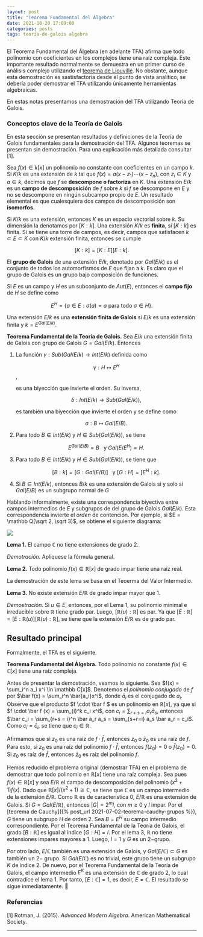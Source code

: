 ```yaml
---
layout: post
title: "Teorema Fundamental del Álgebra"
date: 2021-10-20 17:09:00
categories: posts
tags: teoria-de-galois algebra
---
```


El Teorema Fundamental del Álgebra (en adelante TFA) afirma que todo polinomio con coeficientes en los complejos tiene una raíz compleja. Este importante resultado normalmente se demuestra en un primer curso de análisis complejo utilizando el [teorema de Liouville](https://en.wikipedia.org/wiki/Liouville%27s_theorem_(complex_analysis)). No obstante, aunque esta demostración es sastisfactoria desde el punto de vista analítico, se debería poder demostrar el TFA utilizando únicamente herramientas algebraicas.

En estas notas presentamos una demostración del TFA utilizando Teoría de Galois. 

### Conceptos clave de la Teoría de Galois

En esta sección se presentan resultados y definiciones de la Teoría de Galois fundamentales para la demostración del TFA. Algunos teoremas se presentan sin demostración. Para una explicación más detallada consultar [1]. 

Sea $f(x) \in k[x]$ un polinomio no constante con coeficientes en un campo $k$. Si $K/k$ es una extensión de $k$ tal que $f(x) = a(x-z_1) \cdots (x-z_n)$,  con $z_i \in K$ y $a \in k$, decimos que $f$ se **descompone o factoriza** en $K$.  Una extensión $E/k$ es un **campo de descomposición** de $f$ sobre $k$ si $f$ se descompone en $E$ y no se descompone en ningún subcampo propio de $E$. Un resultado elemental es que cualesquiera dos campos de descomposición son **isomorfos.**

Si $K/k$ es una extensión, entonces $K$ es un espacio vectorial sobre $k$. Su dimensión la denotamos por $[K:k]$. Una extensión $K/k$ es **finita**, si $[K:k]$ es finita. Si se tiene una torre de campos, es decir, campos que satisfacen $k \subset E \subset K$ con $K/k$ extensión finita, entonces se cumple 

$$[K: k] = [K: E][E:k]. $$

El **grupo de Galois** de una extensión $E/k$, denotado por $Gal(E/k)$ es el conjunto de todos los automorfismos de $E$ que fijan a $k$. Es claro que el grupo de Galois es un grupo bajo composición de funciones.  

Si $E$ es un campo y $H$ es un subconjunto de $Aut(E)$, entonces el **campo fijo** de $H$ se define como

$$E^H = \{a \in E: \sigma(a) = a \text{ para todo } \sigma \in H \}.$$

Una extensión $E/k$ es una **extensión finita de Galois** si $E/k$ es una extensión finita y $k = E^{Gal(E/k)}$. 

**Teorema Fundamental de la Teoría de Galois.** Sea $E/k$ una extensión finita de Galois con grupo de Galois $G = Gal(E/k)$. Entonces

1. La función $\gamma: Sub(Gal/E/k) \rightarrow Int(E/k)$ definida como 

   $$ \gamma : H \mapsto E^H$$, 

   es una biyección que invierte el orden. Su inversa,

   $$ \delta: Int(E/k) \rightarrow Sub(Gal(E/k)),$$

   es también una biyección que invierte el orden y se define como

   $$ \sigma: B \mapsto Gal(E/B).$$

2. Para todo $B\in Int(E/k)$ y $H\in Sub(Gal(E/k))$, se tiene 

   $$E^{Gal(E/B)} = B \ \ \text{ y } Gal(E/E^H) = H.$$

3. Para todo $B \in Int(E/k)$ y $H\in Sub(Gal(E/k))$, se tiene que 

   $$ [B:k] = [G: Gal(E/B)] \ \ \text{ y } [G:H] = [E^H:k].$$

4. Si $B\in Int(E/k)$, entonces $B/k$ es una extensión de Galois si y solo si $Gal(E/B)$ es un subgrupo normal de $G$

Hablando informalmente, existe una correspondencia biyectiva entre campos intermedios de $E$ y subgrupos de del grupo de Galois $Gal(E/k)$. Esta correspondencia invierte el *orden* de contención. Por ejemplo, si $E = \mathbb Q(\sqrt 2, \sqrt 3)$, se obtiene el siguiente diagrama:



![](https://upload.wikimedia.org/wikipedia/commons/a/ad/Lattice_diagram_of_Q_adjoin_the_positive_square_roots_of_2_and_3%2C_its_subfields%2C_and_Galois_groups.svg)

**Lema 1.**  El campo $\mathbb C$ no tiene extensiones de grado $2$.

*Demotración.* Aplíquese la fórmula general.

**Lema 2.** Todo polinomio $f(x) \in \mathbb R[x]$ de grado impar tiene una raíz real.

La demostración de este lema se basa en el Teoerma del Valor Intermedio.

**Lema 3.** No existe extensión $E/\mathbb R$ de grado impar mayor que $1$. 

*Demostración.* Si $u \in E$, entonces, por el Lema 1,  su polinomio minimal e irreducible sobre $\mathbb R$ tiene grado par. Luego, $[\mathbb R(u): \mathbb R]$ es par. Ya que $[E: \mathbb R] = [E: \mathbb R(u)] [\mathbb R(u): \mathbb R]$, se tiene que la extensión $E/\mathbb R$ es de grado par.

## Resultado principal

Formalmente, el TFA es el siguiente.

**Teorema Fundamental del Álgebra.** Todo polinomio no constante $f(x) \in \mathbb C[x]$ tiene una raíz compleja.

 Antes de presentar la demostración, veamos lo siguiente. Sea $f(x) = \sum_i^n a_i x^i \in \mathbb C[x]$. Denotemos el *polinomio conjugado* de $f$ por $\bar f(x) = \sum_i^n \bar{a_i}x^i$, donde $\bar a_i$ es el conjugado de $a_i$. Observe que el producto $f \cdot \bar f $ es un polinomio en $\mathbb R[x]$, ya que si $f \cdot \bar f (x) = \sum_{i}^k c_i x^i$, con $c_i = \sum_{r + s = i} a_r \bar a_s$, entonces $\bar c_i = \sum_{r+s = i}^n \bar a_r a_s = \sum_{s+r=i} a_s \bar a_r = c_i$. Como $c_i = \bar c_i$, se tiene que $c_i \in \mathbb R$. 

Afirmamos que si $z_0$ es una raíz de $f \cdot \bar f$, entonces $z_0$ o $\bar z_0$ es una raíz de $f$.  Para esto, si $z_0$ es una raíz del polinomio $f \cdot \bar f$, entonces $f(z_0) = 0$ o $\bar f(z_0) = 0$. Si $z_0$ es raíz de $\bar f$, entonces $\bar z_0$ es raíz del polinomio $f$. 

Hemos reducido el problema original (demostrar TFA) en  el problema de demostrar que todo polinomio en $\mathbb R[x]$ tiene una raíz compleja. Sea pues $f(x) \in \mathbb R [x]$ y sea $E/\mathbb R$ el campo de descomposición del polinomio $(x^2 + 1)f(x)$. Dado que $\mathbb R[x] / (x^2+1) \cong \mathbb C$, se tiene que $\mathbb C$ es un campo intermedio de la extensión $E/\mathbb R.$ Como $\mathbb R$ es de característica $0$, $E/ \mathbb R$ es una extensión de Galois. Si $G = Gal(E/\mathbb R)$, entonces $\lvert G \rvert = 2^m l$, con $m \geq 0$ y $l$ impar. Por el [teorema de Cauchy]({% post_url  2021-07-02-teorema-cauchy-grupos %}), $G$ tiene un subgrupo $H$ de orden $2$. Sea $B = E^H$ su campo intermedio correspondiente. Por el Teorema Fundamental de la Teoría de Galois, el grado $[B: \mathbb R]$ es igual al índice $[G: H] = l$.  Por el lema 3, $\mathbb R$ no tiene extensiones impares mayores a $1$. Luego, $l = 1$ y $G$ es un $2-$grupo.

Por otro lado, $E/\mathbb C$ también es una extensión de Galois, y $Gal(E/ \mathbb C) \subset G$ es también un $2-$ grupo. Si $Gal(E/\mathbb C)$ es no trivial, este grupo tiene un subgrupo $K$ de índice $2$. De nuevo, por el Teorema Fundamental de la Teoría de Galois, el campo intermedio $E^K$ es una extensión de $\mathbb C$ de grado $2$, lo cual contradice el lema 1. Por tanto, $[E: \mathbb C] = 1$, es decir, $E = \mathbb C$. El resultado se sigue inmediatamente. :metal:

### Referencias

[1] Rotman, J. (2015). *Advanced Modern Algebra*. American Mathematical Society.

---

